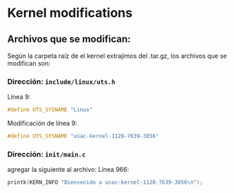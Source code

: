 # Kernel modifications

## Archivos que se modifican:
Según la carpeta raíz de el kernel extrajimos del .tar.gz, los archivos que se modifican son:

### Dirección: `include/linux/uts.h`
Línea 9:
```c
#define UTS_SYSNAME "Linux"
```

Modificación de línea 9:
```c
#define UTS_SYSNAME "usac-kernel-1128-7639-3856"
```

### Dirección: `init/main.c`
agregar la siguiente al archivo:
Línea 966:
```c
printk(KERN_INFO "Bienvenido a usac-kernel-1128-7639-3856\n");
```

